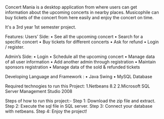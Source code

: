 Concert Mania is a desktop application from where users can get information about the upcoming concerts in nearby places. 
Musicophile can buy tickets of the concert from here easily and enjoy the concert on time.

It's a 3rd year 1st semester project.

Features:
Users’ Side:
•	See all the upcoming concert
•	Search for a specific concert 
•	Buy tickets for different concerts
•	Ask for refund
•	Login / register. 

Admin’s Side:
•	Login
•	Schedule all the upcoming concert
•	Manage data of all user information
•	Add another admin through registration
•	Maintain sponsors registration
•	Manage data of the sold & refunded tickets


Developing Language and Framework : 
•	Java Swing
•	MySQL Database

Required technogies to run this Project:
1.Netbeans 8.2
2.Microsoft SQL Server Management Studio 2008

Steps of how to run this project:-
Step 1: Download the zip file and extract.
Step 2: Execute the sql file in SQL server. 
Step 3: Connect your database with netbeans. 
Step 4: Enjoy the project!

